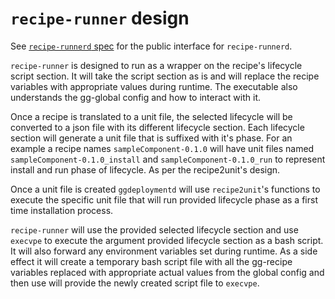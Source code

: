 # `recipe-runner` design

See [`recipe-runnerd` spec](../../spec/executable/recipe-runner.md) for the
public interface for `recipe-runnerd`.

`recipe-runner` is designed to run as a wrapper on the recipe's lifecycle script
section. It will take the script section as is and will replace the recipe
variables with appropriate values during runtime. The executable also
understands the gg-global config and how to interact with it.

Once a recipe is translated to a unit file, the selected lifecycle will be
converted to a json file with its different lifecycle section. Each lifecycle
section will generate a unit file that is suffixed with it's phase. For an
example a recipe names `sampleComponent-0.1.0` will have unit files named
`sampleComponent-0.1.0_install` and `sampleComponent-0.1.0_run` to represent
install and run phase of lifecycle. As per the recipe2unit's design.

Once a unit file is created `ggdeploymentd` will use `recipe2unit`'s functions
to execute the specific unit file that will run provided lifecycle phase as a
first time installation process.

`recipe-runner` will use the provided selected lifecycle section and use
`execvpe` to execute the argument provided lifecycle section as a bash script.
It will also forward any environment variables set during runtime. As a side
effect it will create a temporary bash script file with all the gg-recipe
variables replaced with appropriate actual values from the global config and
then use will provide the newly created script file to `execvpe`.
